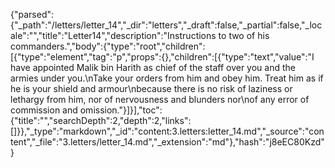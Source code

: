 {"parsed":{"_path":"/letters/letter_14","_dir":"letters","_draft":false,"_partial":false,"_locale":"","title":"Letter14","description":"Instructions to two of his commanders.","body":{"type":"root","children":[{"type":"element","tag":"p","props":{},"children":[{"type":"text","value":"I have appointed Malik bin Harith as chief of the staff over you and the armies under you.\nTake your orders from him and obey him. Treat him as if he is your shield and armour\nbecause there is no risk of laziness or lethargy from him, nor of nervousness and blunders nor\nof any error of commission and omission."}]}],"toc":{"title":"","searchDepth":2,"depth":2,"links":[]}},"_type":"markdown","_id":"content:3.letters:letter_14.md","_source":"content","_file":"3.letters/letter_14.md","_extension":"md"},"hash":"j8eEC80Kzd"}